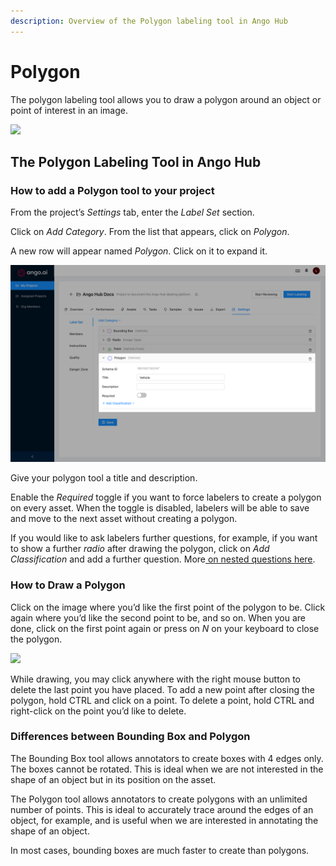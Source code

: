 ```yaml
---
description: Overview of the Polygon labeling tool in Ango Hub
---
```


# Polygon

The polygon labeling tool allows you to draw a polygon around an object or point of interest in an image.

![](<../../.gitbook/assets/image (185).png>)

## The Polygon Labeling Tool in Ango Hub <a href="#how-to-add-a-polygon-tool-to-your-project" id="how-to-add-a-polygon-tool-to-your-project"></a>

### How to add a Polygon tool to your project <a href="#how-to-add-a-polygon-tool-to-your-project" id="how-to-add-a-polygon-tool-to-your-project"></a>

From the project’s _Settings_ tab, enter the _Label Set_ section.

Click on _Add Category_. From the list that appears, click on _Polygon_.

A new row will appear named _Polygon_. Click on it to expand it.

![](<../../.gitbook/assets/image (469).png>)

Give your polygon tool a title and description.

Enable the _Required_ toggle if you want to force labelers to create a polygon on every asset. When the toggle is disabled, labelers will be able to save and move to the next asset without creating a polygon.

If you would like to ask labelers further questions, for example, if you want to show a further _radio_ after drawing the polygon, click on _Add Classification_ and add a further question. More[ on nested questions here](nested-classifications.md).

### How to Draw a Polygon <a href="#how-to-draw-a-polygon" id="how-to-draw-a-polygon"></a>

Click on the image where you’d like the first point of the polygon to be. Click again where you’d like the second point to be, and so on. When you are done, click on the first point again or press on _N_ on your keyboard to close the polygon.

![](<../../.gitbook/assets/image (305).png>)

While drawing, you may click anywhere with the right mouse button to delete the last point you have placed. To add a new point after closing the polygon, hold CTRL and click on a point. To delete a point, hold CTRL and right-click on the point you’d like to delete.

### Differences between Bounding Box and Polygon <a href="#differences-between-bounding-box-and-polygon" id="differences-between-bounding-box-and-polygon"></a>

The Bounding Box tool allows annotators to create boxes with 4 edges only. The boxes cannot be rotated. This is ideal when we are not interested in the shape of an object but in its position on the asset.

The Polygon tool allows annotators to create polygons with an unlimited number of points. This is ideal to accurately trace around the edges of an object, for example, and is useful when we are interested in annotating the shape of an object.

In most cases, bounding boxes are much faster to create than polygons.
